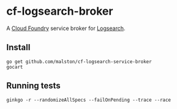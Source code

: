 # cf-logsearch-broker 

A [Cloud Foundry](http://docs.cloudfoundry.org/services/api.html) service broker for [Logsearch](http://www.logsearch.io/).

## Install

```
go get github.com/malston/cf-logsearch-service-broker
gocart
```

## Running tests

```
ginkgo -r --randomizeAllSpecs --failOnPending --trace --race
```
